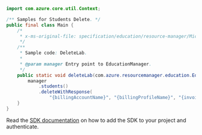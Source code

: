 ```java
import com.azure.core.util.Context;

/** Samples for Students Delete. */
public final class Main {
    /*
     * x-ms-original-file: specification/education/resource-manager/Microsoft.Education/preview/2021-12-01-preview/examples/DeleteStudent.json
     */
    /**
     * Sample code: DeleteLab.
     *
     * @param manager Entry point to EducationManager.
     */
    public static void deleteLab(com.azure.resourcemanager.education.EducationManager manager) {
        manager
            .students()
            .deleteWithResponse(
                "{billingAccountName}", "{billingProfileName}", "{invoiceSectionName}", "{studentAlias}", Context.NONE);
    }
}
```

Read the [SDK documentation](https://github.com/Azure/azure-sdk-for-java/blob/azure-resourcemanager-education_1.0.0-beta.1/sdk/education/azure-resourcemanager-education/README.md) on how to add the SDK to your project and authenticate.
